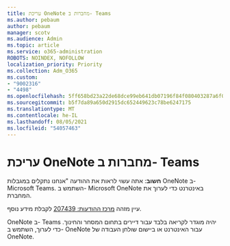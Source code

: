 ```yaml
---
title: עריכת OneNote מחברות ב- Teams
ms.author: pebaum
author: pebaum
manager: scotv
ms.audience: Admin
ms.topic: article
ms.service: o365-administration
ROBOTS: NOINDEX, NOFOLLOW
localization_priority: Priority
ms.collection: Adm_O365
ms.custom:
- "9002316"
- "4498"
ms.openlocfilehash: 5ff658bd23a22de68dce99eb641db07196f84f080403287a6f06b4d8ff69c7d9
ms.sourcegitcommit: b5f7da89a650d2915dc652449623c78be6247175
ms.translationtype: MT
ms.contentlocale: he-IL
ms.lasthandoff: 08/05/2021
ms.locfileid: "54057463"
---
```

# <a name="editing-onenote-notebooks-in-teams"></a>עריכת OneNote מחברות ב- Teams

**חשוב**: אתה עשוי לראות את ההודעה "אנחנו נתקלים במגבלות OneNote ב- Microsoft Teams. השתמש ב- Microsoft OneNote באינטרנט כדי לערוך את המחברת.  

עיין מזהה [מרכז ההודעות: 207439](https://admin.microsoft.com/Adminportal/Home?source=applauncher#MessageCenter?id=MC207439) לקבלת מידע נוסף.

OneNote ב- Teams יהיה מוגדר לקריאה בלבד עבור דיירים בתחום המסחר והחינוך. כדי לערוך, השתמש ב- OneNote עבור האינטרנט או ביישום שולחן העבודה של OneNote.
